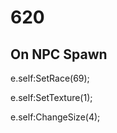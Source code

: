 # 620







## On NPC Spawn

e.self:SetRace(69);

e.self:SetTexture(1);

e.self:ChangeSize(4);





